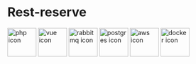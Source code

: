 # Rest-reserve

<div>
  <img height="65px" src="https://cdn.jsdelivr.net/gh/devicons/devicon@latest/icons/php/php-original.svg" alt="php icon"/>
  <img height="65px" src="https://cdn.jsdelivr.net/gh/devicons/devicon@latest/icons/vuejs/vuejs-original.svg" alt="vue icon"/>
  <img height="65px" src="https://cdn.jsdelivr.net/gh/devicons/devicon@latest/icons/rabbitmq/rabbitmq-original.svg" alt="rabbitmq icon"/>
  <img height="65px" src="https://cdn.jsdelivr.net/gh/devicons/devicon@latest/icons/postgresql/postgresql-original.svg" alt="postgres icon"/>
  <img height="65px" src="https://cdn.jsdelivr.net/gh/devicons/devicon@latest/icons/amazonwebservices/amazonwebservices-original-wordmark.svg" alt="aws icon"/>
  <img height="65px" src="https://cdn.jsdelivr.net/gh/devicons/devicon@latest/icons/docker/docker-original-wordmark.svg" alt="docker icon"/>
</div>

